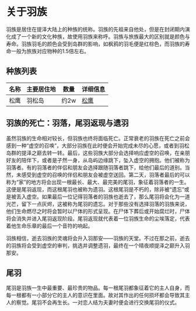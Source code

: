 # 关于羽族
羽族是居住在提泽大陆上的种族的统称。羽族的先祖来自他处，但是在封闭期内演化成了一个新的文化种族，故使用羽族来称呼。羽族与旅族最大的区别就是颜色与寿命。羽族羽毛的颜色会受到岛群的影响，如枫鸦的羽毛便是红棕色，而羽族的寿命一般为旅族对应物种的1.5倍左右。
## 种族列表

|名称|主要居住地|数量|详细信息|
|--|--|--|--|
|松鹰|羽松岛|约2w|[松鹰](./species/pineagle.md)|

## 羽族的死亡：羽落，尾羽返现与遗羽
虽然羽族的生命相对较长，但羽族也终将面临死亡。正常衰老的羽族在死亡之前会感到一种“虚空的召唤”，大部分羽族在此时便会开始完成未尽的心愿，或者到羽松岛群的提泽之巅去转一转。最后，这些羽族大部分会选择响应虚空的召唤，在亲朋好友的陪伴下，或者是孑然一身，从岛屿边缘跳下，坠入虚空的拥抱。他们被称为羽落者。有的羽落者的伴侣和朋友会选择跟随羽落者跳下，给他们最后的道别。当然，未感受到虚空的召唤的伴侣和朋友会被虚空送回。第二天，羽落者最后的可以称为“家”的地方将会出现一根最长、最大、最完美的尾羽，象征着羽落者的一生。这便是尾羽返现，而这根尾羽也被称为遗羽。这根尾羽是不朽的，除非被“遗忘”或是被丢入虚空。如果最后一位记得羽落者的羽族也逝去了，那么尾羽将会化为一道光芒，留下一点灰烬，这被称为尾羽的遗忘。对于那些没有选择羽落的羽族来说，他们生命燃尽之时将会暂时以尸体的形式呈现。在尸体下葬后或开始腐烂时，尸体将会消失并进入尾羽返现阶段。尾羽返现就代表着一位羽族生命的尘埃落定，代表着他生命乐章的最后一个音符的响起。

羽族相信，逝去羽族的灵魂将会升入羽那安——羽族的天堂。不过在那之前，逝去的羽族将会受到虚空的审判，挑选并调整遗羽，最终在一个晴夜顺提泽之巅升入羽那安。
## 尾羽
尾羽是羽族一生中最重要、最珍贵的物品。每一根尾羽都象征着它的主人自身，而每一根都有一小部分它的主人的意识在里面。故对其作出的任何损坏都会导致其主人的察觉。尾羽不会再生长。一对恋人结为夫妻时便会进行交换尾羽的仪式。